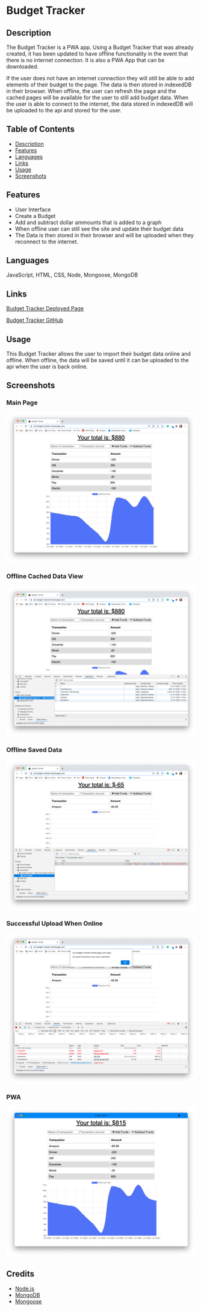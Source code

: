 # Budget Tracker 

 
## Description
The Budget Tracker is a PWA app. Using a Budget Tracker that was already created, it has been updated to have offline functionality in the event that there is no internet connection. It is also a PWA App that can be downloaded.

If the user does not have an internet connection they will still be able to add elements of their budget to the page. The data is then stored in indexedDB in their browser. When offline, the user can refresh the page and the cached pages will be available for the user to still add budget data. When the user is able to connect to the internet, the data stored in indexedDB will be uploaded to the api and stored for the user.


## Table of Contents
  
* [Description](#description)
* [Features](#features)
* [Languages](#languages)
* [Links](#link)
* [Usage](#usage)
* [Screenshots](#screenshots)


## Features
    
- User Interface
- Create a Budget
- Add and subtract dollar ammounts that is added to a graph
- When offline user can still see the site and update their budget data
- The Data is then stored in their browser and will be uploaded when they reconnect to the internet.

## Languages

JavaScript, HTML, CSS, Node, Mongoose, MongoDB


## Links 

[Budget Tracker Deployed Page](https://es-budget-tracker.herokuapp.com/)

[Budget Tracker GitHub](https://github.com/ericasiegel/budget-tracker.git)


## Usage

This Budget Tracker allows the user to import their budget data online and offline. When offline, the data will be saved until it can be uploaded to the api when the user is back online.


## Screenshots
    
### Main Page
![Budget Tracker main page](./images/main.png)


### Offline Cached Data View
![Offline Cached Data View](./images/offline.png)

### Offline Saved Data
![Offline Saved Data](./images/saved.png)

### Successful Upload When Online
![Successful Upload](./images/success.png)

### PWA
![PWA](./images/pwa.png)


## Credits

- [Node.js](https://nodejs.org/en/)
- [MongoDB](https://www.mongodb.com/3)
- [Mongoose](https://mongoosejs.com/docs)
    